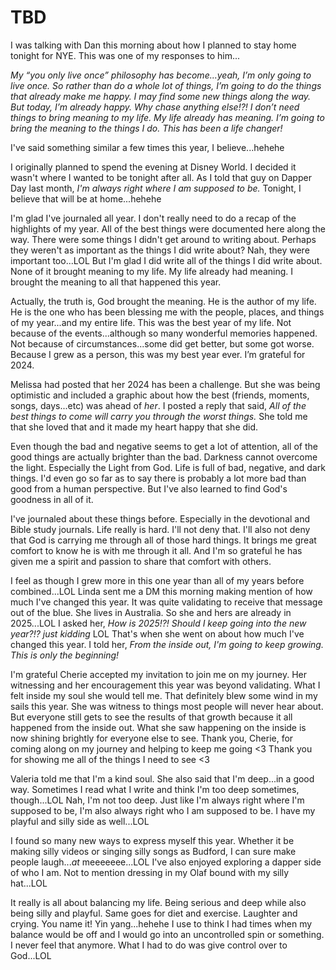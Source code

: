 # TBD

I was talking with Dan this morning about how I planned to stay home tonight for NYE. This was one of my responses to him...

*My “you only live once” philosophy has become...yeah, I’m only going to live once. So rather than do a whole lot of things, I’m going to do the things that already make me happy. I may find some new things along the way. But today, I’m already happy. Why chase anything else!?! I don’t need things to bring meaning to my life. My life already has meaning. I’m going to bring the meaning to the things I do. This has been a life changer!*

I've said something similar a few times this year, I believe...hehehe

I originally planned to spend the evening at Disney World. I decided it wasn't where I wanted to be tonight after all. As I told that guy on Dapper Day last month, *I'm always right where I am supposed to be.* Tonight, I believe that will be at home...hehehe

I'm glad I've journaled all year. I don't really need to do a recap of the highlights of my year. All of the best things were documented here along the way. There were some things I didn't get around to writing about. Perhaps they weren't as important as the things I did write about? Nah, they were important too...LOL But I'm glad I did write all of the things I did write about. None of it brought meaning to my life. My life already had meaning. I brought the meaning to all that happened this year.

Actually, the truth is, God brought the meaning. He is the author of my life. He is the one who has been blessing me with the people, places, and things of my year...and my entire life. This was the best year of my life. Not because of the events...although so many wonderful memories happened. Not because of circumstances...some did get better, but some got worse. Because I grew as a person, this was my best year ever. I’m grateful for 2024.

Melissa had posted that her 2024 has been a challenge. But she was being optimistic and included a graphic about how the best (friends, moments, songs, days...etc) was ahead of *her*. I posted a reply that said, *All of the best things to come will carry you through the worst things.* She told me that she loved that and it made my heart happy that she did.

Even though the bad and negative seems to get a lot of attention, all of the good things are actually brighter than the bad. Darkness cannot overcome the light. Especially the Light from God. Life is full of bad, negative, and dark things. I'd even go so far as to say there is probably a lot more bad than good from a human perspective. But I've also learned to find God's goodness in all of it.

I've journaled about these things before. Especially in the devotional and Bible study journals. Life really is hard. I'll not deny that. I'll also not deny that God is carrying me through all of those hard things. It brings me great comfort to know he is with me through it all. And I'm so grateful he has given me a spirit and passion to share that comfort with others.

I feel as though I grew more in this one year than all of my years before combined...LOL Linda sent me a DM this morning making mention of how much I've changed this year. It was quite validating to receive that message out of the blue. She lives in Australia. So she and hers are already in 2025...LOL I asked her, *How is 2025!?! Should I keep going into the new year?!? just kidding* LOL That's when she went on about how much I've changed this year. I told her, *From the inside out, I'm going to keep growing. This is only the beginning!*

I'm grateful Cherie accepted my invitation to join me on my journey. Her witnessing and her encouragement this year was beyond validating. What I felt inside my soul she would tell me. That definitely blew some wind in my sails this year. She was witness to things most people will never hear about. But everyone still gets to see the results of that growth because it all happened from the inside out. What she saw happening on the inside is now shining brightly for everyone else to see. Thank you, Cherie, for coming along on my journey and helping to keep me going <3 Thank you for showing me all of the things I need to see <3

Valeria told me that I'm a kind soul. She also said that I'm deep...in a good way. Sometimes I read what I write and think I'm too deep sometimes, though...LOL Nah, I'm not too deep. Just like I'm always right where I'm supposed to be, I'm also always right who I am supposed to be. I have my playful and silly side as well...LOL

I found so many new ways to express myself this year. Whether it be making silly videos or singing silly songs as Budford, I can sure make people laugh...*at* meeeeeee...LOL I've also enjoyed exploring a dapper side of who I am. Not to mention dressing in my Olaf bound with my silly hat...LOL

It really is all about balancing my life. Being serious and deep while also being silly and playful. Same goes for diet and exercise. Laughter and crying. You name it! Yin yang...hehehe I use to think I had times when my balance would be off and I would go into an uncontrolled spin or something. I never feel that anymore. What I had to do was give control over to God...LOL

